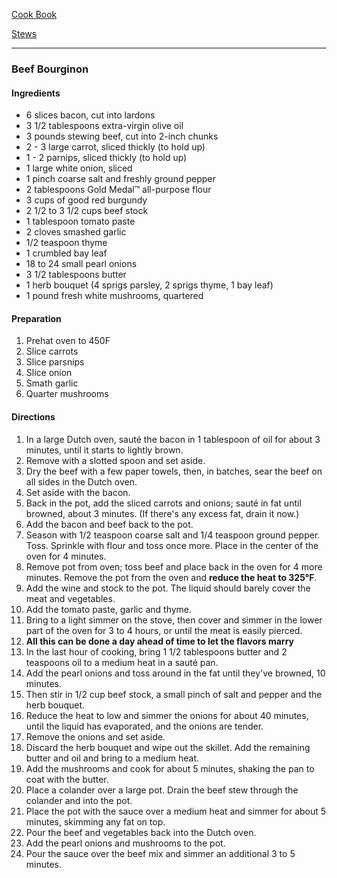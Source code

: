 [Cook Book](https://github.com/vmsmith/CookBook/blob/master/README.md)

[Stews](https://github.com/vmsmith/CookBook/blob/master/stews.md)  

-----  

### Beef Bourginon  

#### Ingredients    
* 6 slices bacon, cut into lardons    
* 3 1/2 tablespoons extra-virgin olive oil    
* 3 pounds stewing beef, cut into 2-inch chunks    
* 2 - 3 large carrot, sliced thickly (to hold up)   
* 1 - 2 parnips, sliced thickly (to hold up)       
* 1 large white onion, sliced    
* 1 pinch coarse salt and freshly ground pepper    
* 2 tablespoons Gold Medal™ all-purpose flour    
* 3 cups of good red burgundy       
* 2 1/2 to 3 1/2 cups beef stock    
* 1 tablespoon tomato paste    
* 2 cloves smashed garlic    
* 1/2 teaspoon thyme    
* 1 crumbled bay leaf    
* 18 to 24 small pearl onions    
* 3 1/2 tablespoons butter    
* 1 herb bouquet (4 sprigs parsley, 2 sprigs thyme, 1 bay leaf)    
* 1 pound fresh white mushrooms, quartered    


#### Preparation    
1. Prehat oven to 450F    
2. Slice carrots   
3. Slice parsnips   
4. Slice onion   
5. Smath garlic    
6. Quarter mushrooms   

#### Directions   

1. In a large Dutch oven, sauté the bacon in 1 tablespoon of oil for about 3 minutes, until it starts to lightly brown.   
2. Remove with a slotted spoon and set aside.    
3. Dry the beef with a few paper towels, then, in batches, sear the beef on all sides in the Dutch oven.   
4. Set aside with the bacon.  
5. Back in the pot, add the sliced carrots and onions; sauté in fat until browned, about 3 minutes. (If there's any excess fat, drain it now.)
6. Add the bacon and beef back to the pot.   
7. Season with 1/2 teaspoon coarse salt and 1/4 teaspoon ground pepper. Toss. Sprinkle with flour and toss once more. Place in the center of the oven for 4 minutes.    
8. Remove pot from oven; toss beef and place back in the oven for 4 more minutes. Remove the pot from the oven and **reduce the heat to 325°F**.
9. Add the wine and stock to the pot. The liquid should barely cover the meat and vegetables.   
10. Add the tomato paste, garlic and thyme.   
11. Bring to a light simmer on the stove, then cover and simmer in the lower part of the oven for 3 to 4 hours, or until the meat is easily pierced.   
12. **All this can be done a day ahead of time to let the flavors marry**   
13. In the last hour of cooking, bring 1 1/2 tablespoons butter and 2 teaspoons oil to a medium heat in a sauté pan.   
14. Add the pearl onions and toss around in the fat until they've browned, 10 minutes.   
15. Then stir in 1/2 cup beef stock, a small pinch of salt and pepper and the herb bouquet.   
16. Reduce the heat to low and simmer the onions for about 40 minutes, until the liquid has evaporated, and the onions are tender.      
17. Remove the onions and set aside.   
18. Discard the herb bouquet and wipe out the skillet. Add the remaining butter and oil and bring to a medium heat.   
19. Add the mushrooms and cook for about 5 minutes, shaking the pan to coat with the butter.    
20. Place a colander over a large pot. Drain the beef stew through the colander and into the pot.     
21. Place the pot with the sauce over a medium heat and simmer for about 5 minutes, skimming any fat on top.   
22. Pour the beef and vegetables back into the Dutch oven.   
23. Add the pearl onions and mushrooms to the pot.    
24. Pour the sauce over the beef mix and simmer an additional 3 to 5 minutes.




